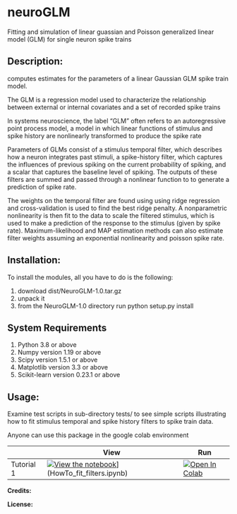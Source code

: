 # neuroGLM

Fitting and simulation of linear guassian and Poisson generalized linear model (GLM) for single neuron spike trains

**Description:**
-
computes estimates for the parameters of a linear Gaussian GLM spike train model.

The GLM is a regression model used to characterize the relationship between external or internal covariates and a set of
recorded spike trains
 
In systems neuroscience, the label “GLM” often refers to an autoregressive point process model, a model in which 
linear functions of stimulus and spike history are nonlinearly transformed to produce the spike rate

Parameters of GLMs consist of a stimulus temporal filter, which describes how a neuron integrates past stimuli,
a spike-history filter, which captures the influences of previous spiking on the current probability of spiking,
and a scalar that captures the baseline level of spiking. 
The outputs of these filters are summed and passed through a nonlinear function to 
to generate a prediction of spike rate. 

The weights on the temporal filter are found using using ridge regression and cross-validation is used to find
the best ridge penalty. A nonparametric nonlinearity is then fit to the data to scale the filtered stimulus, which is
used to make a prediction of the response to the stimulus (given by spike rate).
Maximum-likelihood and MAP estimation methods can also estimate filter weights assuming an exponential 
nonlinearity and poisson spike rate.  

**Installation:**
-
To install the modules, all you have to do is the following:
   1) download dist/NeuroGLM-1.0.tar.gz
   2) unpack it
   3) from the NeuroGLM-1.0 directory run python setup.py install

**System Requirements**
-
1. Python 3.8 or  above
2. Numpy version 1.19 or above
3. Scipy version 1.5.1 or above
4. Matplotlib version 3.3 or above
5. Scikit-learn version 0.23.1 or above

**Usage:**
-
Examine test scripts in sub-directory tests/ to see simple scripts illustrating how to fit stimulus temporal and 
spike history filters to spike train data.

Anyone can use this package in the google colab environment

|   | View | Run |
| - | --- | ---- |
| Tutorial 1 | [![View the notebook](https://img.shields.io/badge/render-nbviewer-orange.svg)](https://colab.research.google.com/assets/colab-badge.svg)](HowTo_fit_filters.ipynb) | [![Open In Colab](https://colab.research.google.com/assets/colab-badge.svg)](https://colab.research.google.com/github/Foxy1987/neuroGLM/blob/master/HowTo_fit_filters.ipynb) |

**Credits:**

**License:**








